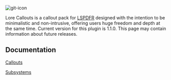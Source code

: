![git-icon](https://user-images.githubusercontent.com/88987864/211147151-0f4b2460-1c86-461b-8ddc-26b8147419db.png)

Lore Callouts is a callout pack for [LSPDFR](https://www.lcpdfr.com/lspdfr/index/) designed with the intention to be minimalistic and non-intrusive, offering users huge freedom and depth at the same time. Current version for this plugin is 1.1.0. This page may contain information about future releases.

## Documentation

[Callouts](https://github.com/ZPhDevs/Lore-Callouts/wiki/Callouts/)

[Subsystems](https://github.com/ZPhDevs/Lore-Callouts/wiki/Subsystems/)
